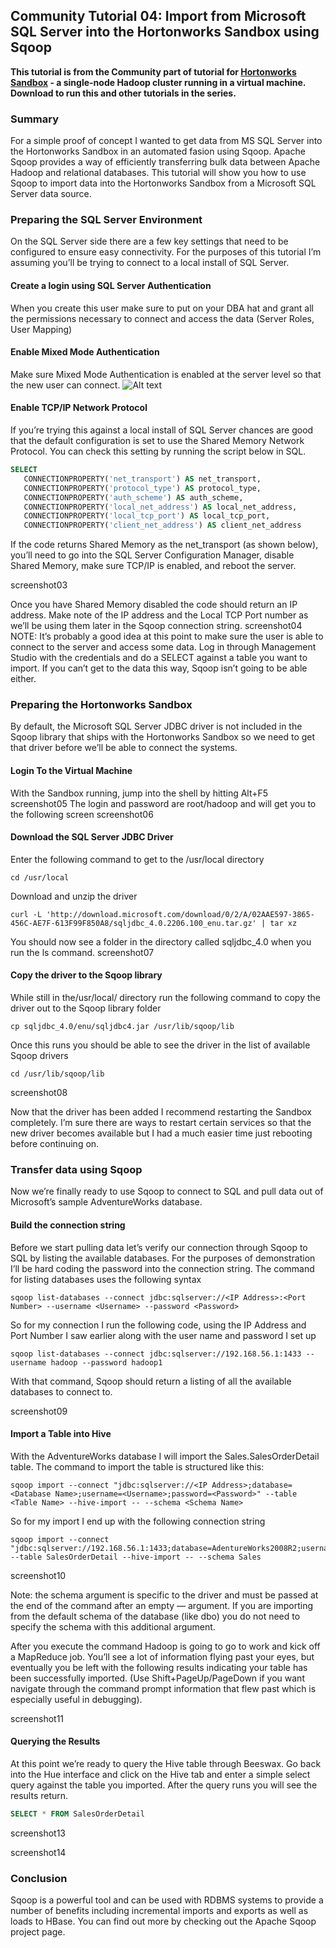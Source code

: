 ## Community Tutorial 04: Import from Microsoft SQL Server into the Hortonworks Sandbox using Sqoop

**This tutorial is from the Community part of tutorial for [Hortonworks Sandbox](http://hortonworks.com/products/sandbox) - a single-node Hadoop cluster running in a virtual machine. Download to run this and other tutorials in the series.** 

### Summary

For a simple proof of concept I wanted to get data from MS SQL Server into the Hortonworks Sandbox in an automated fasion using Sqoop. Apache Sqoop provides a way of efficiently transferring bulk data between Apache Hadoop and relational databases. This tutorial will show you how to use Sqoop to import data into the Hortonworks Sandbox from a Microsoft SQL Server data source.

### Preparing the SQL Server Environment 

On the SQL Server side there are a few key settings that need to be configured to ensure easy connectivity. For the purposes of this tutorial I’m assuming you’ll be trying to connect to a local install of SQL Server.

#### Create a login using SQL Server Authentication

When you create this user make sure to put on your DBA hat and grant all the permissions necessary to connect and access the data (Server Roles, User Mapping)

#### Enable Mixed Mode Authentication

Make sure Mixed Mode Authentication is enabled at the server level so that the new user can connect.
![Alt text](./images/tutorial-04/images/screenshot02.png)

#### Enable TCP/IP Network Protocol

If you’re trying this against a local install of SQL Server chances are good that the default configuration is set to use the Shared Memory Network Protocol. You can check this setting by running the script below in SQL.
```sql
SELECT 
   CONNECTIONPROPERTY('net_transport') AS net_transport,
   CONNECTIONPROPERTY('protocol_type') AS protocol_type,
   CONNECTIONPROPERTY('auth_scheme') AS auth_scheme,
   CONNECTIONPROPERTY('local_net_address') AS local_net_address,
   CONNECTIONPROPERTY('local_tcp_port') AS local_tcp_port,
   CONNECTIONPROPERTY('client_net_address') AS client_net_address
```

If the code returns Shared Memory as the net_transport (as shown below), you’ll need to go into the SQL Server Configuration Manager, disable Shared Memory, make sure TCP/IP is enabled, and reboot the server.

screenshot03

Once you have Shared Memory disabled the code should return an IP address. Make note of the IP address and the Local TCP Port number as we’ll be using them later in the Sqoop connection string.
screenshot04
NOTE: It’s probably a good idea at this point to make sure the user is able to connect to the server and access some data. Log in through Management Studio with the credentials and do a SELECT against a table you want to import. If you can’t get to the data this way, Sqoop isn’t going to be able either.

### Preparing the Hortonworks Sandbox

By default, the Microsoft SQL Server JDBC driver is not included in the Sqoop library that ships with the Hortonworks Sandbox so we need to get that driver before we’ll be able to connect the systems.

#### Login To the Virtual Machine

With the Sandbox running, jump into the shell by hitting Alt+F5
screenshot05
The login and password are root/hadoop and will get you to the following screen
screenshot06
#### Download the SQL Server JDBC Driver

Enter the following command to get to the /usr/local directory
```
cd /usr/local
```
Download and unzip the driver
```
curl -L 'http://download.microsoft.com/download/0/2/A/02AAE597-3865-456C-AE7F-613F99F850A8/sqljdbc_4.0.2206.100_enu.tar.gz' | tar xz
```
You should now see a folder in the directory called sqljdbc_4.0 when you run the ls command.
screenshot07
#### Copy the driver to the Sqoop library

While still in the/usr/local/ directory run the following command to copy the driver out to the Sqoop library folder
```
cp sqljdbc_4.0/enu/sqljdbc4.jar /usr/lib/sqoop/lib
```
Once this runs you should be able to see the driver in the list of available Sqoop drivers
```
cd /usr/lib/sqoop/lib
```
screenshot08

Now that the driver has been added I recommend restarting the Sandbox completely. I’m sure there are ways to restart certain services so that the new driver becomes available but I had a much easier time just rebooting before continuing on.

### Transfer data using Sqoop

Now we’re finally ready to use Sqoop to connect to SQL and pull data out of Microsoft’s sample AdventureWorks database.

#### Build the connection string

Before we start pulling data let’s verify our connection through Sqoop to SQL by listing the available databases. For the purposes of demonstration I’ll be hard coding the password into the connection string. The command for listing databases uses the following syntax
```
sqoop list-databases --connect jdbc:sqlserver://<IP Address>:<Port Number> --username <Username> --password <Password>
```
So for my connection I run the following code, using the IP Address and Port Number I saw earlier along with the user name and password I set up
```
sqoop list-databases --connect jdbc:sqlserver://192.168.56.1:1433 --username hadoop --password hadoop1
```
With that command, Sqoop should return a listing of all the available databases to connect to.

screenshot09

#### Import a Table into Hive

With the AdventureWorks database I will import the Sales.SalesOrderDetail table. The command to import the table is structured like this:
```
sqoop import --connect "jdbc:sqlserver://<IP Address>;database=<Database Name>;username=<Username>;password=<Password>" --table <Table Name> --hive-import -- --schema <Schema Name>
```
So for my import I end up with the following connection string
```
sqoop import --connect "jdbc:sqlserver://192.168.56.1:1433;database=AdentureWorks2008R2;username=hadoop;password=hadoop1" --table SalesOrderDetail --hive-import -- --schema Sales
```
screenshot10

Note: the schema argument is specific to the driver and must be passed at the end of the command after an empty — argument. If you are importing from the default schema of the database (like dbo) you do not need to specify the schema with this additional argument.

After you execute the command Hadoop is going to go to work and kick off a MapReduce job. You’ll see a lot of information flying past your eyes, but eventually you be left with the following results indicating your table has been successfully imported. (Use Shift+PageUp/PageDown if you want navigate through the command prompt information that flew past which is especially useful in debugging).

screenshot11

#### Querying the Results

At this point we’re ready to query the Hive table through Beeswax. Go back into the Hue interface and click on the Hive tab and enter a simple select query against the table you imported. After the query runs you will see the results return.
```sql
SELECT * FROM SalesOrderDetail
```
screenshot13

screenshot14

### Conclusion

Sqoop is a powerful tool and can be used with RDBMS systems to provide a number of benefits including incremental imports and exports as well as loads to HBase. You can find out more by checking out the Apache Sqoop project page.